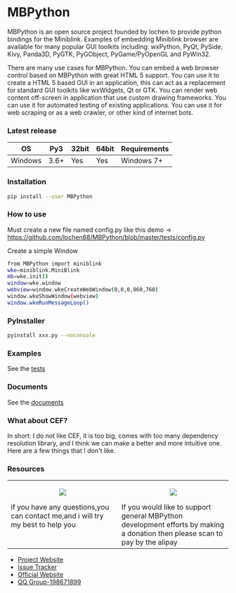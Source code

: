 # MBPython
MBPython is an open source project founded by lochen to provide python bindings for the Miniblink. Examples of embedding Miniblink browser are available for many popular GUI toolkits including: wxPython, PyQt, PySide, Kivy, Panda3D, PyGTK, PyGObject, PyGame/PyOpenGL and PyWin32.

There are many use cases for MBPython. You can embed a web browser control based on MBPython with great HTML 5 support. You can use it to create a HTML 5 based GUI in an application, this can act as a replacement for standard GUI toolkits like wxWidgets, Qt or GTK. You can render web content off-screen in application that use custom drawing frameworks. You can use it for automated testing of existing applications. You can use it for web scraping or as a web crawler, or other kind of internet bots.

### Latest release

OS | Py3 | 32bit | 64bit | Requirements
--- | --- | --- | --- | ---
Windows | 3.6+ | Yes | Yes | Windows 7+

### Installation

```bash
pip install --user MBPython
```

### How to use
Must create a new file named config.py like this demo → https://github.com/lochen88/MBPython/blob/master/tests/config.py

Create a simple Window
```bash
from MBPython import miniblink
wke=miniblink.MiniBlink
mb=wke.init()
window=wke.window
webview=window.wkeCreateWebWindow(0,0,0,860,760)
window.wkeShowWindow(webview)
window.wkeRunMessageLoop()
```
### PyInstaller

```bash
pyinstall xxx.py --noconsole
```

### Examples

See the [tests](https://github.com/lochen88/MBPython/tree/master/tests)

### Documents

See the [documents](https://github.com/lochen88/MBPython/tree/master/documents)

### What about CEF?

In short: I do not like CEF, it is too big, comes with too many dependency resolution library, and I think we can make a better and more intuitive one. Here are a few things that I don't like.

### Resources

<table border="0">
    <tr>
        <td width="50%" valign="top">
            <p align="center">
                <a href="tencent://message/?uin=1191826896&Site=Sambow&Menu=yes">
                    <img src="https://s1.ax1x.com/2020/10/15/0onOBV.jpg">
                </a>
            </p>
            if you have any questions,you can contact me,and i will try my best to help you
        </td>
        <td width="50%" valign="top">
            <p align="center">
                <img src="https://s1.ax1x.com/2020/10/15/0onIhQ.jpg">
            </p>
            If you would like to support general MBPython development efforts by making a donation then please scan to pay by the alipay
        </td>
    </tr>
</table>

* [Project Website](https://github.com/lochen88/MBPython)
* [Issue Tracker](https://github.com/lochen88/MBPython/issues)
* [Official Website](https://weolar.github.io/miniblink/)
* [QQ Group-198671899](https://qm.qq.com/cgi-bin/qm/qr?k=JipVq9gRdpPf4dqjPK9bkL99u-_BLwZz&jump_from=webapi)


